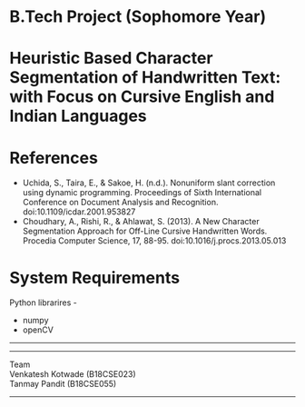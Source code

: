 # B.Tech Project (Sophomore Year)

# Heuristic Based Character Segmentation of Handwritten Text: with Focus on Cursive English and Indian Languages

# References
- Uchida, S., Taira, E., &amp; Sakoe, H. (n.d.). Nonuniform slant correction using dynamic programming. Proceedings of Sixth International Conference on Document Analysis and Recognition. doi:10.1109/icdar.2001.953827
- Choudhary, A., Rishi, R., &amp; Ahlawat, S. (2013). A New Character Segmentation Approach for Off-Line Cursive Handwritten Words. Procedia Computer Science, 17, 88-95. doi:10.1016/j.procs.2013.05.013

# System Requirements
Python librarires -
- numpy
- openCV 
___

___
Team  
Venkatesh Kotwade (B18CSE023)
<br/>
Tanmay Pandit (B18CSE055)
___